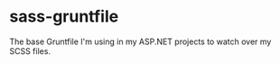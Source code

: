 sass-gruntfile
==============

The base Gruntfile I'm using in my ASP.NET projects to watch over my SCSS files.
